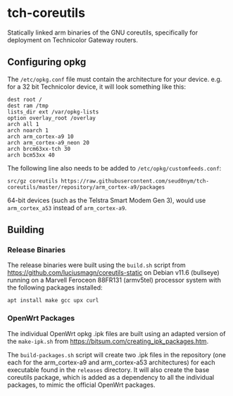 # tch-coreutils

Statically linked arm binaries of the GNU coreutils, specifically for deployment on Technicolor Gateway routers.

## Configuring opkg

The `/etc/opkg.conf` file must contain the architecture for your device. e.g. for a 32 bit Technicolor device, it will look something like this:
```
dest root /
dest ram /tmp
lists_dir ext /var/opkg-lists
option overlay_root /overlay
arch all 1
arch noarch 1
arch arm_cortex-a9 10
arch arm_cortex-a9_neon 20
arch brcm63xx-tch 30
arch bcm53xx 40
```

The following line also needs to be added to `/etc/opkg/customfeeds.conf`:
```
src/gz coreutils https://raw.githubusercontent.com/seud0nym/tch-coreutils/master/repository/arm_cortex-a9/packages
```

64-bit devices (such as the Telstra Smart Modem Gen 3), would use `arm_cortex_a53` instead of `arm_cortex-a9`.

## Building

### Release Binaries

The release binaries were built using the `build.sh` script from https://github.com/luciusmagn/coreutils-static on Debian v11.6 (bullseye) running on a Marvell Feroceon 88FR131 (armv5tel) processor system with the following packages installed:
```
apt install make gcc upx curl
```

### OpenWrt Packages

The individual OpenWrt opkg .ipk files are built using an adapted version of the `make-ipk.sh` from https://bitsum.com/creating_ipk_packages.htm.

The `build-packages.sh` script will create two .ipk files in the repository (one each for the arm_cortex-a9 and arm_cortex-a53 architectures) for each executable found in the `releases` directory. It will also create the base coreutils package, which is added as a dependency to all the individual packages, to mimic the official OpenWrt packages.